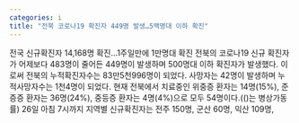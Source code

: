 ```yaml
---
categories: i
title: "전북 코로나19 확진자 449명 발생…5백명대 이하 확진"
---
```

전국 신규확진자 14,168명 확진…1주일만에 1만명대 확진 전북의 코로나19 신규 확진자가 어제보다 483명이 줄어든 449명이 발생하며 500명대 이하 확진자가 발생했다. 이로써 전북의 누적확진자수는 83만5천996명이 되었다. 사망자는 42명이 발생하며 누적사망자수는 1천4명이 되었다. 현재 전북에서 치료중인 위중증 환자는 14명(15%), 준증증 환자는 36명(24%), 중등증 환자는 4명(4%)으로 모두 54명이다.(()는 병상가동률) 26일 아침 7시까지 지역별 신규확진자는 전주 150명, 군산 60명, 익산 109명,